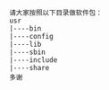 		请大家按照以下目录做软件包：
		usr
		|----bin
		|----config
		|----lib
		|----sbin
		|----include
		|----share
		多谢

